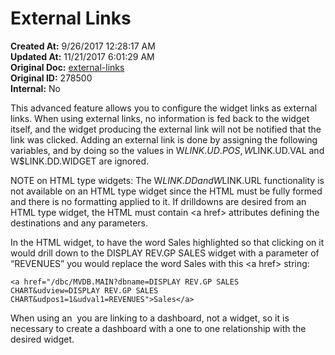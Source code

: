 # External Links

<PageHeader />

**Created At:** 9/26/2017 12:28:17 AM  
**Updated At:** 11/21/2017 6:01:29 AM  
**Original Doc:** [external-links](https://docs.zumasys.com/36577-mv-dashboard/external-links)  
**Original ID:** 278500  
**Internal:** No  


This advanced feature allows you to configure the widget links as external links. When using external links, no information is fed back to the widget itself, and the widget producing the external link will not be notified that the link was clicked. Adding an external link is done by assigning the following variables, and by doing so the values in W$LINK.UD.POS, W$LINK.UD.VAL and W$LINK.DD.WIDGET are ignored.



NOTE on HTML type widgets: The W$LINK.DD and W$LINK.URL functionality is not available on an HTML type widget since the HTML must be fully formed and there is no formatting applied to it. If drilldowns are desired from an HTML type widget, the HTML must contain &lt;a href&gt; attributes defining the destinations and any parameters.

In the HTML widget, to have the word Sales highlighted so that clicking on it would drill down to the DISPLAY REV.GP SALES widget with a parameter of “REVENUES” you would replace the word Sales with this &lt;a href&gt; string:

```
<a href="/dbc/MVDB.MAIN?dbname=DISPLAY REV.GP SALES CHART&udview=DISPLAY REV.GP SALES CHART&udpos1=1&udval1=REVENUES">Sales</a>
```

When using an  you are linking to a dashboard, not a widget, so it is necessary to create a dashboard with a one to one relationship with the desired widget.
